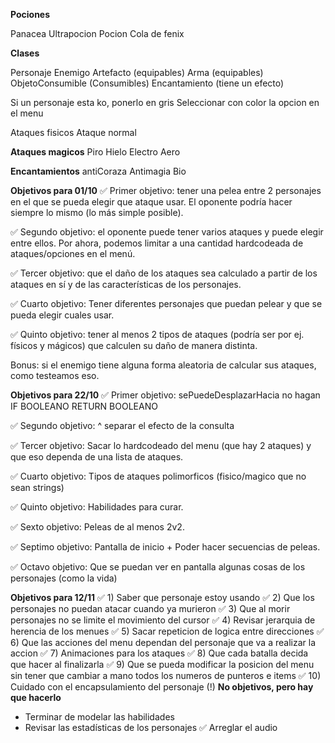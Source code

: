 **Pociones**

Panacea
Ultrapocion
Pocion
Cola de fenix

**Clases** 

Personaje
Enemigo
Artefacto (equipables)
Arma (equipables)
ObjetoConsumible (Consumibles)
Encantamiento (tiene un efecto)


Si un personaje esta ko, ponerlo en gris
Seleccionar con color la opcion en el menu

Ataques fisicos
Ataque normal

**Ataques magicos**
Piro
Hielo
Electro
Aero

**Encantamientos**
antiCoraza
Antimagia
Bio


**Objetivos para 01/10**
✅ Primer objetivo: tener una pelea entre 2 personajes en el que se pueda elegir que ataque usar. El oponente podría hacer siempre lo mismo (lo más simple posible).

✅ Segundo objetivo: el oponente puede tener varios ataques y puede elegir entre ellos.
Por ahora, podemos limitar a una cantidad hardcodeada de ataques/opciones en el menú.

✅ Tercer objetivo: que el daño de los ataques sea calculado a partir de los ataques en sí y de las características de los personajes.

✅ Cuarto objetivo: Tener diferentes personajes que puedan pelear y que se pueda elegir cuales usar.

✅ Quinto objetivo: tener al menos 2 tipos de ataques (podría ser por ej. físicos y mágicos) que calculen su daño de manera distinta.

Bonus: si el enemigo tiene alguna forma aleatoria de calcular sus ataques, como testeamos eso.

**Objetivos para 22/10**
✅ Primer objetivo: sePuedeDesplazarHacia no hagan IF BOOLEANO RETURN BOOLEANO

✅ Segundo objetivo: ^ separar el efecto de la consulta

✅ Tercer objetivo: Sacar lo hardcodeado del menu (que hay 2 ataques) y que eso dependa de una lista de ataques.

✅ Cuarto objetivo: Tipos de ataques polimorficos (fisico/magico que no sean strings)

✅ Quinto objetivo: Habilidades para curar.

✅ Sexto objetivo: Peleas de al menos 2v2.

✅ Septimo objetivo: Pantalla de inicio + Poder hacer secuencias de peleas.

✅ Octavo objetivo: Que se puedan ver en pantalla algunas cosas de los personajes (como la vida)

**Objetivos para 12/11**
✅ 1) Saber que personaje estoy usando
✅ 2) Que los personajes no puedan atacar cuando ya murieron
✅ 3) Que al morir personajes no se limite el movimiento del cursor
✅ 4) Revisar jerarquia de herencia de los menues
✅ 5) Sacar repeticion de logica entre direcciones
✅ 6) Que las acciones del menu dependan del personaje que va a realizar la accion
✅ 7) Animaciones para los ataques
✅ 8) Que cada batalla decida que hacer al finalizarla
✅ 9) Que se pueda modificar la posicion del menu sin tener que cambiar a mano todos los numeros de punteros e items
✅ 10) Cuidado con el encapsulamiento del personaje (!) 
**No objetivos, pero hay que hacerlo**
- Terminar de modelar las habilidades
- Revisar las estadísticas de los personajes
✅ Arreglar el audio